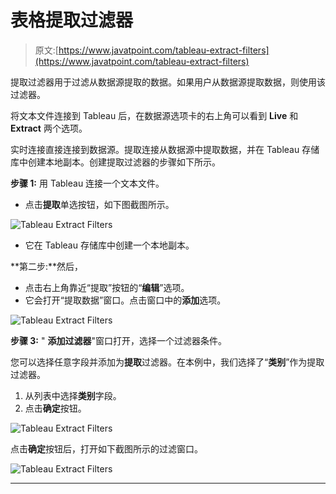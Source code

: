 # 表格提取过滤器

> 原文:[https://www.javatpoint.com/tableau-extract-filters](https://www.javatpoint.com/tableau-extract-filters)

提取过滤器用于过滤从数据源提取的数据。如果用户从数据源提取数据，则使用该过滤器。

将文本文件连接到 Tableau 后，在数据源选项卡的右上角可以看到 **Live** 和 **Extract** 两个选项。

实时连接直接连接到数据源。提取连接从数据源中提取数据，并在 Tableau 存储库中创建本地副本。创建提取过滤器的步骤如下所示。

**步骤 1:** 用 Tableau 连接一个文本文件。

*   点击**提取**单选按钮，如下图截图所示。

![Tableau Extract Filters](../Images/3c051e1e19cb3a42d7519ba4950fca7d.png)

*   它在 Tableau 存储库中创建一个本地副本。

**第二步:**然后，

*   点击右上角靠近“提取”按钮的“**编辑**”选项。
*   它会打开“提取数据”窗口。点击窗口中的**添加**选项。

![Tableau Extract Filters](../Images/ce1f3ee85e83e1d050f6e9e1e8e2aa18.png)

**步骤 3:** " **添加过滤器**"窗口打开，选择一个过滤器条件。

您可以选择任意字段并添加为**提取**过滤器。在本例中，我们选择了“**类别**”作为提取过滤器。

1.  从列表中选择**类别**字段。
2.  点击**确定**按钮。

![Tableau Extract Filters](../Images/8528ecc5e335017ab207eea3a1ba662e.png)

点击**确定**按钮后，打开如下截图所示的过滤窗口。

![Tableau Extract Filters](../Images/69aef51ff34901675ce69e5336b92a4d.png)

* * *